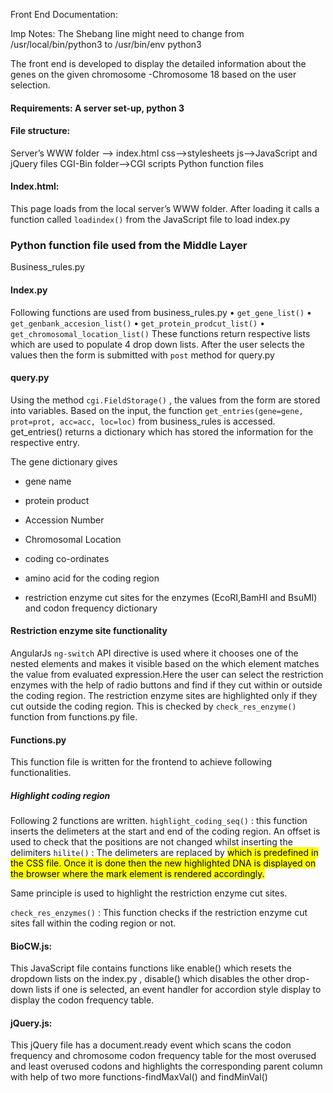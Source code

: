 Front End Documentation:

Imp Notes: 
The Shebang line might need to change from /usr/local/bin/python3 to /usr/bin/env python3 



The front end is developed to display the detailed information about the genes on the given chromosome -Chromosome 18 based on the user selection.

#### Requirements:  A server set-up, python 3

#### File structure:
Server’s WWW folder --> index.html
						             css-->stylesheets
						             js-->JavaScript and jQuery files
			    CGI-Bin folder-->CGI scripts
						                Python function files


#### Index.html: 
This page loads from the local server’s WWW folder. After loading it calls a function called `loadindex()` 
from the JavaScript file to load index.py

### Python function file used from the Middle Layer	
Business_rules.py

#### Index.py
   Following functions are used from business_rules.py
•	`get_gene_list()`
•	`get_genbank_accesion_list()`
•	`get_protein_prodcut_list()`
•	`get_chromosomal_location_list()`
These functions return respective lists which are used to populate 4 drop down lists.
After the user selects the values then the form is submitted with `post` method for query.py

#### query.py

Using the method `cgi.FieldStorage()` , the values from the form are stored into variables. 
Based on the input, the function `get_entries(gene=gene, prot=prot, acc=acc, loc=loc)` from business_rules is accessed. 
get_entries() returns a dictionary which has stored the information  for the respective entry. 

The gene dictionary gives 
-	gene name

-	protein product

-	Accession Number

-	Chromosomal Location

-	coding co-ordinates 

-	amino acid for the coding region

-	restriction enzyme cut sites for the enzymes (EcoRI,BamHI and BsuMI) and codon frequency dictionary 


#### Restriction enzyme site functionality
AngularJs `ng-switch` API directive is used where it chooses one of the nested elements and makes it visible based on the which element matches the value from evaluated expression.Here the user can select the restriction enzymes with the help of radio buttons and find if they cut within or outside the coding region. The restriction enzyme sites are highlighted only if they cut outside the coding region. This is checked by `check_res_enzyme()` function from functions.py file.


#### Functions.py 
This function file is written for the frontend to achieve following functionalities.

##### Highlight coding region
Following 2 functions are written.
`highlight_coding_seq()` : this function inserts the delimeters at the start and end of the coding region. An offset is used to check that the positions are not changed whilst inserting the delimiters
`hilite()` :  The delimeters are replaced by <mark class= ‘highlight’> which is predefined in the CSS file. Once it is done then the new highlighted DNA is displayed on the browser where the mark element is rendered accordingly.

Same principle is used to highlight the restriction enzyme cut sites.

`check_res_enzymes()` : This function checks if the restriction enzyme cut sites fall within the coding region or not.

#### BioCW.js:
This JavaScript file contains functions like enable() which resets the dropdown lists on the index.py , disable() which disables the other drop-down lists if one is selected, an event handler for accordion style display to display the codon frequency table.

#### jQuery.js:
This jQuery file has a document.ready event which scans the codon frequency and chromosome codon frequency table for the most overused and least overused codons and highlights the corresponding parent column with help of two more functions-findMaxVal() and findMinVal()



